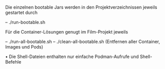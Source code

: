 Die einzelnen bootable Jars werden in den Projektverzeichnissen jeweils gestartet durch

– ./run-bootable.sh


Für die Container-Lösungen genugt im Film-Projekt jeweils

– ./run-all-bootable.sh
– ./clean-all-bootable.sh (Entfernen aller Container, Images und Pods)

• Die Shell-Dateien enthalten nur einfache Podman-Aufrufe und Shell-Befehle


